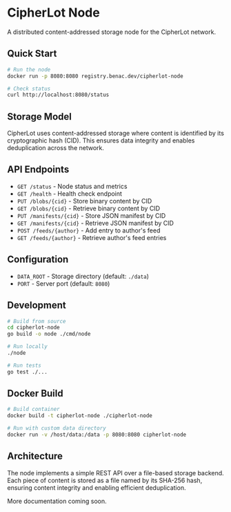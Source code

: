 # CipherLot Node

A distributed content-addressed storage node for the CipherLot network.

## Quick Start

```bash
# Run the node
docker run -p 8080:8080 registry.benac.dev/cipherlot-node

# Check status
curl http://localhost:8080/status
```

## Storage Model

CipherLot uses content-addressed storage where content is identified by its cryptographic hash (CID). This ensures data integrity and enables deduplication across the network.

## API Endpoints

- `GET /status` - Node status and metrics
- `GET /health` - Health check endpoint
- `PUT /blobs/{cid}` - Store binary content by CID
- `GET /blobs/{cid}` - Retrieve binary content by CID
- `PUT /manifests/{cid}` - Store JSON manifest by CID
- `GET /manifests/{cid}` - Retrieve JSON manifest by CID
- `POST /feeds/{author}` - Add entry to author's feed
- `GET /feeds/{author}` - Retrieve author's feed entries

## Configuration

- `DATA_ROOT` - Storage directory (default: `./data`)
- `PORT` - Server port (default: `8080`)

## Development

```bash
# Build from source
cd cipherlot-node
go build -o node ./cmd/node

# Run locally
./node

# Run tests
go test ./...
```

## Docker Build

```bash
# Build container
docker build -t cipherlot-node ./cipherlot-node

# Run with custom data directory
docker run -v /host/data:/data -p 8080:8080 cipherlot-node
```

## Architecture

The node implements a simple REST API over a file-based storage backend. Each piece of content is stored as a file named by its SHA-256 hash, ensuring content integrity and enabling efficient deduplication.

More documentation coming soon.